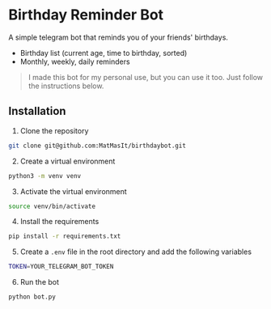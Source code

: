 
# Birthday Reminder Bot
A simple telegram bot that reminds you of your friends' birthdays.


- Birthday list (current age, time to birthday, sorted)
- Monthly, weekly, daily reminders

> I made this bot for my personal use, but you can use it too. Just follow the instructions below.


## Installation

1. Clone the repository
```bash
git clone git@github.com:MatMasIt/birthdaybot.git
```

2. Create a virtual environment
```bash
python3 -m venv venv
```

3. Activate the virtual environment
```bash
source venv/bin/activate
```

4. Install the requirements
```bash
pip install -r requirements.txt
```

5. Create a `.env` file in the root directory and add the following variables
```bash
TOKEN=YOUR_TELEGRAM_BOT_TOKEN
```

6. Run the bot
```bash
python bot.py
```